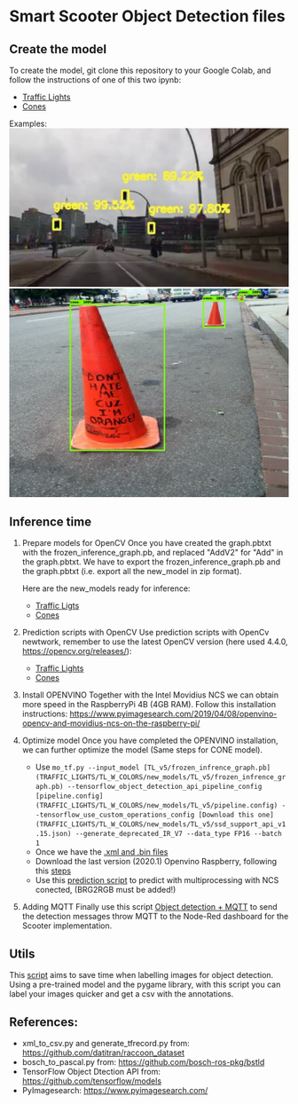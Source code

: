 # Smart Scooter Object Detection files

## Create the model

To create the model, git clone this repository to your Google Colab, and follow the instructions of one of this two ipynb:
- [Traffic Lights](TRAFFIC_LIGHTS/TL_object_detector.ipynb)
- [Cones](CONES/CONES_object_detector.ipynb)

Examples:
<img src="TRAFFIC_LIGHTS/traffic_lights.png" width="600">
<img src="CONES/cones.png" width="600">

## Inference time
1. Prepare models for OpenCV
    Once you have created the graph.pbtxt with the frozen_inference_graph.pb, and replaced "AddV2" for "Add" in the graph.pbtxt. We have to export the frozen_inference_graph.pb and the graph.pbtxt (i.e. export all the new_model in zip format). 
    
    Here are the new_models ready for inference:
      - [Traffic Ligts](TRAFFIC_LIGHTS/TL_W_COLORS/new_models)
      - [Cones](CONES/new_models)
2. Prediction scripts with OpenCV
   Use prediction scripts with OpenCv newtwork, remember to use the latest OpenCV version (here used 4.4.0, https://opencv.org/releases/):
    - [Traffic Lights](Prediction/TRAFFIC_LIGHTS)
    - [Cones](Prediction/CONES)
  
3. Install OPENVINO
   Together with the Intel Movidius NCS we can obtain more speed in the RaspberryPi 4B (4GB RAM). Follow this installation instructions: https://www.pyimagesearch.com/2019/04/08/openvino-opencv-and-movidius-ncs-on-the-raspberry-pi/

4. Optimize model
   Once you have completed the OPENVINO installation, we can further optimize the model (Same steps for CONE model).
    - Use `mo_tf.py --input_model [TL_v5/frozen_infrence_graph.pb](TRAFFIC_LIGHTS/TL_W_COLORS/new_models/TL_v5/frozen_infrence_graph.pb) --tensorflow_object_detection_api_pipeline_config [pipeline.config](TRAFFIC_LIGHTS/TL_W_COLORS/new_models/TL_v5/pipeline.config) --tensorflow_use_custom_operations_config [Download this one](TRAFFIC_LIGHTS/TL_W_COLORS/new_models/TL_v5/ssd_support_api_v1.15.json) --generate_deprecated_IR_V7 --data_type FP16 --batch 1`
    - Once we have the [.xml and .bin files](TRAFFIC_LIGHTS/TL_W_COLORS/new_models/TL_v5/OPENVINO/IR7,FP16)
    - Download the last version (2020.1) Openvino Raspberry, following this [steps](https://www.pyimagesearch.com/2019/04/08/openvino-opencv-and-movidius-ncs-on-the-raspberry-pi/)
    - Use this [prediction script](Prediction/TRAFFIC_LIGHTS/OPENVINO/async_pred.py) to predict with multiprocessing with NCS conected, (BRG2RGB must be added!)
    
5. Adding MQTT
   Finally use this script [Object detection + MQTT](Prediction/TRAFFIC_LIGHT/video_detection_mqtt.py) to send the detection messages throw MQTT to the Node-Red dashboard for the Scooter implementation.

## Utils
This [script](utils/auto_annotation_program.py) aims to save time when labelling images for object detection. Using a pre-trained model and the pygame library, with this script you can label your images quicker and get a csv with the annotations.

## References:
- xml_to_csv.py and generate_tfrecord.py from: https://github.com/datitran/raccoon_dataset
- bosch_to_pascal.py from: https://github.com/bosch-ros-pkg/bstld
- TensorFlow Object Dtection API from: https://github.com/tensorflow/models
- PyImagesearch: https://www.pyimagesearch.com/